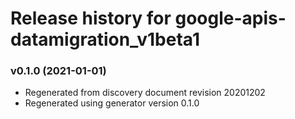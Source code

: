 # Release history for google-apis-datamigration_v1beta1

### v0.1.0 (2021-01-01)

* Regenerated from discovery document revision 20201202
* Regenerated using generator version 0.1.0

